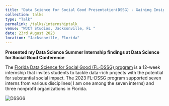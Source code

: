 ```yaml
---
title: "Data Science for Social Good Presentation(DSSG) - Gaining Insights from Patterns and Trends With GrowFL Florida Companies to Watch"
collection: talks
type: "Talk"
permalink: /talks/internshiptalk
venue: "WJCT Studios, Jacksonville, FL "
date: 23rd August 2023
location: "Jacksonville, Florida"
---
```


**Presented my Data Science Summer Internship findings at Data Science for Social Good Conference**

The [Florida Data Science for Social Good (FL-DSSG) program](https://dssg.unf.edu/2023program.html) is a 12-week internship that invites students to tackle data-rich projects with the potential for substantial social impact. The 2023 FL-DSSG program supported seven interns from various disciplines( I am one among the seven interns) and three nonprofit organizations in Florida.

![DSSG6](https://github.com/sriramsripada20s/portfolio.github.io/assets/49833524/c9347b0f-dd00-41db-81e3-840921489939)

